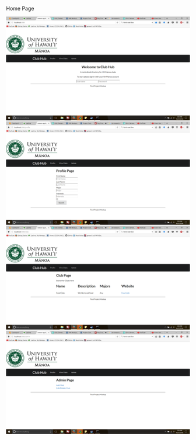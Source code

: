 Home Page

<img src="https://github.com/seantshi/final-project-mockup/blob/master/Screenshot%20(5).png" img>
<img src="https://github.com/seantshi/final-project-mockup/blob/master/Screenshot%20(6).png" img>
<img src="https://github.com/seantshi/final-project-mockup/blob/master/Screenshot%20(7).png" img>
<img src="https://github.com/seantshi/final-project-mockup/blob/master/Screenshot%20(8).png" img>
